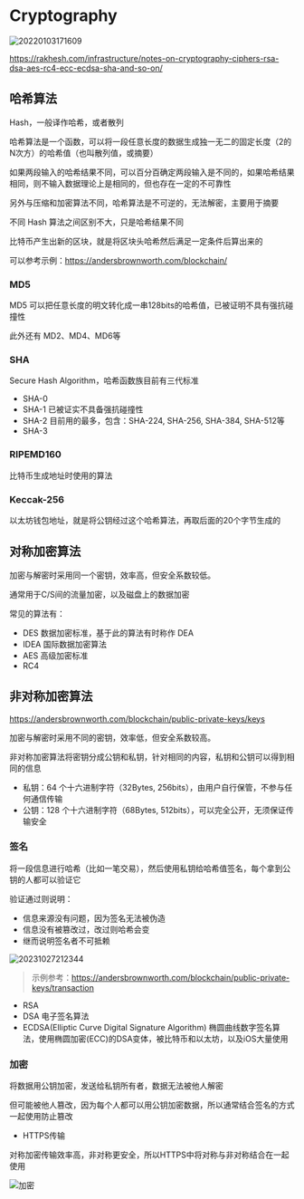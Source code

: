 # Cryptography

![20220103171609](http://image.zuoright.com/20220103171609.png)

<https://rakhesh.com/infrastructure/notes-on-cryptography-ciphers-rsa-dsa-aes-rc4-ecc-ecdsa-sha-and-so-on/>

## 哈希算法

Hash，一般译作哈希，或者散列

哈希算法是一个函数，可以将一段任意长度的数据生成独一无二的固定长度（2的N次方）的哈希值（也叫散列值，或摘要）

如果两段输入的哈希结果不同，可以百分百确定两段输入是不同的，如果哈希结果相同，则不输入数据理论上是相同的，但也存在一定的不可靠性

另外与压缩和加密算法不同，哈希算法是不可逆的，无法解密，主要用于摘要

不同 Hash 算法之间区别不大，只是哈希结果不同

比特币产生出新的区块，就是将区块头哈希然后满足一定条件后算出来的

可以参考示例：<https://andersbrownworth.com/blockchain/>

### MD5

MD5 可以把任意长度的明文转化成一串128bits的哈希值，已被证明不具有强抗碰撞性

此外还有 MD2、MD4、MD6等

### SHA

Secure Hash Algorithm，哈希函数族目前有三代标准

- SHA-0
- SHA-1 已被证实不具备强抗碰撞性
- SHA-2 目前用的最多，包含：SHA-224, SHA-256, SHA-384, SHA-512等
- SHA-3

### RIPEMD160

比特币生成地址时使用的算法

### Keccak-256

以太坊钱包地址，就是将公钥经过这个哈希算法，再取后面的20个字节生成的

## 对称加密算法

加密与解密时采用同一个密钥，效率高，但安全系数较低。

通常用于C/S间的流量加密，以及磁盘上的数据加密

常见的算法有：

- DES 数据加密标准，基于此的算法有时称作 DEA
- IDEA 国际数据加密算法
- AES 高级加密标准
- RC4

## 非对称加密算法

<https://andersbrownworth.com/blockchain/public-private-keys/keys>

加密与解密时采用不同的密钥，效率低，但安全系数较高。

非对称加密算法将密钥分成公钥和私钥，针对相同的内容，私钥和公钥可以得到相同的信息

- 私钥：64 个十六进制字符（32Bytes, 256bits），由用户自行保管，不参与任何通信传输
- 公钥：128 个十六进制字符（68Bytes, 512bits），可以完全公开，无须保证传输安全

### 签名

将一段信息进行哈希（比如一笔交易），然后使用私钥给哈希值签名，每个拿到公钥的人都可以验证它

验证通过则说明：

- 信息来源没有问题，因为签名无法被伪造
- 信息没有被篡改过，改过则哈希会变
- 继而说明签名者不可抵赖

![20231027212344](https://image.zuoright.com/20231027212344.png)

> 示例参考：<https://andersbrownworth.com/blockchain/public-private-keys/transaction>

- RSA
- DSA 电子签名算法
- ECDSA(Elliptic Curve Digital Signature Algorithm) 椭圆曲线数字签名算法，使用椭圆加密(ECC)的DSA变体，被比特币和以太坊，以及iOS大量使用

### 加密

将数据用公钥加密，发送给私钥所有者，数据无法被他人解密

但可能被他人篡改，因为每个人都可以用公钥加密数据，所以通常结合签名的方式一起使用防止篡改

- HTTPS传输

对称加密传输效率高，非对称更安全，所以HTTPS中将对称与非对称结合在一起使用

![加密](http://image.zuoright.com/加密.png)
